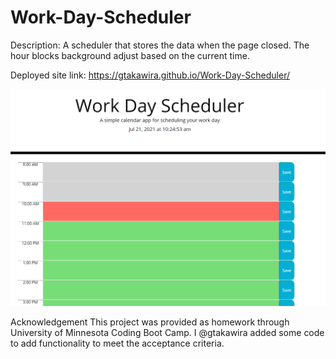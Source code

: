 # Work-Day-Scheduler

Description: A scheduler that stores the data when the page closed. The hour blocks background adjust based on the current time. 


Deployed site link: https://gtakawira.github.io/Work-Day-Scheduler/


<img src="img.PNG" alt="example of scheduler"/>

Acknowledgement
This project was provided as homework through University of Minnesota Coding Boot Camp. I @gtakawira added some code to add functionality to meet the acceptance criteria. 
